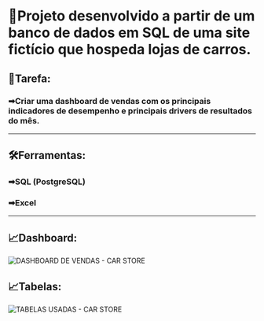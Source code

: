 # 💼Projeto desenvolvido a partir de um banco de dados em SQL de uma site fictício que hospeda lojas de carros.

## 🧾Tarefa:
### ➡Criar uma dashboard de vendas com os principais indicadores de desempenho e principais drivers de resultados do mês.
---
## 🛠Ferramentas:
### ➡SQL (PostgreSQL)
### ➡Excel
---

## 📈Dashboard:
![DASHBOARD DE VENDAS - CAR STORE](https://user-images.githubusercontent.com/107582543/235313873-e02dc355-f7fc-4da4-8a75-1e3a59e2680a.png)

## 📈Tabelas:
![TABELAS USADAS - CAR STORE](https://user-images.githubusercontent.com/107582543/235313900-b7a1e238-0bf3-4437-9d3e-da88c2bbda8a.png)
